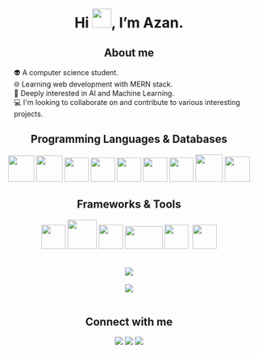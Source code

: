 <h1 align="center">Hi <img src="https://i.giphy.com/media/w1OBpBd7kJqHrJnJ13/giphy.webp" width="38px">, I’m Azan. </h1>

<h2 align="center">About me </h2>
<ul>
👽 A computer science student.<br>
🌐 Learning web development with MERN stack.<br>
🤖 Deeply interested in AI and Machine Learning.<br>
💻 I'm looking to collaborate on and contribute to various interesting projects.<br>
</ul>

<h2 align="center">Programming Languages & Databases </h2>
<div display="flex" align="center">
  <img width="52px" src="https://cdn.jsdelivr.net/gh/devicons/devicon/icons/python/python-original.svg" /> 
  <img width="52px" src="https://cdn.jsdelivr.net/gh/devicons/devicon/icons/cplusplus/cplusplus-original.svg" />
  <img width="48px" src="https://cdn.jsdelivr.net/gh/devicons/devicon/icons/javascript/javascript-original.svg" />
  <img width="48px" src="https://cdn.jsdelivr.net/gh/devicons/devicon/icons/html5/html5-original.svg" />
  <img width="48px" src="https://cdn.jsdelivr.net/gh/devicons/devicon/icons/css3/css3-original.svg" />
  <img width="48px" src="https://cdn.jsdelivr.net/gh/devicons/devicon/icons/java/java-original.svg" />
  <img width="48px" src="https://user-images.githubusercontent.com/89643028/183894928-469b6a40-a96c-4491-ac59-c9d288c9131d.png" />
  <img width="54px" src="https://cdn.jsdelivr.net/gh/devicons/devicon/icons/mysql/mysql-original-wordmark.svg" />
  <img  width="50px" src="https://cdn.jsdelivr.net/gh/devicons/devicon/icons/sqlite/sqlite-original.svg" />
</div>

<h2 align="center">Frameworks & Tools</h2>
<div display="flex"align="center">
  <img width="48px" src="https://cdn.jsdelivr.net/gh/devicons/devicon/icons/react/react-original.svg" />
  <picture>
      <source media="(prefers-color-scheme: dark)" srcset="https://user-images.githubusercontent.com/89643028/183890649-2fae80d2-a022-4e19-a5bd-eb2c437e9615.png")
">
      <img width="58px" src="https://cdn.jsdelivr.net/gh/devicons/devicon/icons/django/django-plain-wordmark.svg" />
  </picture>
  <img width="48px" src="https://cdn.jsdelivr.net/gh/devicons/devicon/icons/nodejs/nodejs-original.svg" />
  <picture>
      <source media="(prefers-color-scheme: dark)" srcset="https://external-content.duckduckgo.com/iu/?u=https%3A%2F%2Fvirtualdesignfactory.com.au%2Fcontent%2Fimages%2F2020%2F05%2Fexpress.png&f=1&nofb=1">
      <img width="75" height="45" src="https://cdn.jsdelivr.net/gh/devicons/devicon/icons/express/express-original-wordmark.svg" />
  </picture>
  <img width="48px" src="https://cdn.jsdelivr.net/gh/devicons/devicon/icons/git/git-original.svg" />&nbsp
  <img width="48px" src="https://cdn.jsdelivr.net/gh/devicons/devicon/icons/webpack/webpack-original.svg" />
</div>
<br>
<br>
<div align="center">
  <img align="center" src="https://github-readme-stats.vercel.app/api?username=aziichi&show_icons=true&theme=synthwave" />
</div>
<br>
<div align="center">
  <img align="center" src="https://github-readme-streak-stats.herokuapp.com/?user=aziichi&theme=synthwave" />
</div>
<br>
<h2 align="center">Connect with me</h2>
<div align="center">
<a href="https://twitter.com/intent/follow?screen_name=Azi__kun"><img src="https://img.shields.io/twitter/follow/Azi__kun?color=blue&label=Follow&labelColor=white&logo=twitter&style=flat-square"/></a>
<a href="https://www.linkedin.com/in/azan-rashid-4850b8238"><img src="https://img.shields.io/static/v1?logo=LinkedIn&label=&message=Connect&color=blue" /></a>
<a href="mailto: azanrashid26@gmail.com"><img src="https://img.shields.io/static/v1?logo=gmail&logoColor=white&label=&message=Email&color=red" /></a>
</div>
